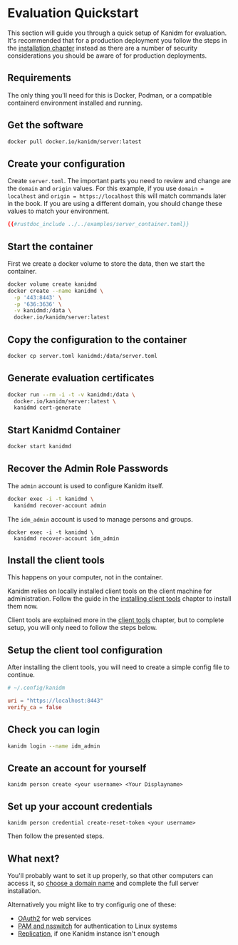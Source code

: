 # Evaluation Quickstart

This section will guide you through a quick setup of Kanidm for evaluation. It's recommended that for a production
deployment you follow the steps in the [installation chapter](installing_the_server.html) instead as there are a number
of security considerations you should be aware of for production deployments.

## Requirements

The only thing you'll need for this is Docker, Podman, or a compatible containerd environment installed and running.

## Get the software

```bash
docker pull docker.io/kanidm/server:latest
```

## Create your configuration

Create `server.toml`. The important parts you need to review and change are the `domain` and `origin` values. For this
example, if you use `domain = localhost` and `origin = https://localhost` this will match commands later in the book. If
you are using a different domain, you should change these values to match your environment.

```toml
{{#rustdoc_include ../../examples/server_container.toml}}
```

## Start the container

First we create a docker volume to store the data, then we start the container.

```bash
docker volume create kanidmd
docker create --name kanidmd \
  -p '443:8443' \
  -p '636:3636' \
  -v kanidmd:/data \
  docker.io/kanidm/server:latest
```

## Copy the configuration to the container

```bash
docker cp server.toml kanidmd:/data/server.toml
```

## Generate evaluation certificates

```bash
docker run --rm -i -t -v kanidmd:/data \
  docker.io/kanidm/server:latest \
  kanidmd cert-generate
```

## Start Kanidmd Container

```bash
docker start kanidmd
```

## Recover the Admin Role Passwords

The `admin` account is used to configure Kanidm itself.

```bash
docker exec -i -t kanidmd \
  kanidmd recover-account admin
```

The `idm_admin` account is used to manage persons and groups.

```shell
docker exec -i -t kanidmd \
  kanidmd recover-account idm_admin
```

## Install the client tools

This happens on your computer, not in the container.

Kanidm relies on locally installed client tools on the client machine for administration. Follow the guide in the [installing client tools](installing_client_tools.html) chapter to install them now.

Client tools are explained more in the [client tools](client_tools.html) chapter, but to complete setup, you will only need to follow the steps below.

## Setup the client tool configuration

After installing the client tools, you will need to create a simple config file to continue.

```toml
# ~/.config/kanidm

uri = "https://localhost:8443"
verify_ca = false
```

## Check you can login

```bash
kanidm login --name idm_admin
```

## Create an account for yourself

```shell
kanidm person create <your username> <Your Displayname>
```

## Set up your account credentials

```shell
kanidm person credential create-reset-token <your username>
```

Then follow the presented steps.

## What next?

You'll probably want to set it up properly, so that other computers can access it, so
[choose a domain name](choosing_a_domain_name.md) and complete the full server installation.

Alternatively you might like to try configurig one of these:

- [OAuth2](./integrations/oauth2.md) for web services
- [PAM and nsswitch](./integrations/pam_and_nsswitch.md) for authentication to Linux systems
- [Replication](repl/), if one Kanidm instance isn't enough
